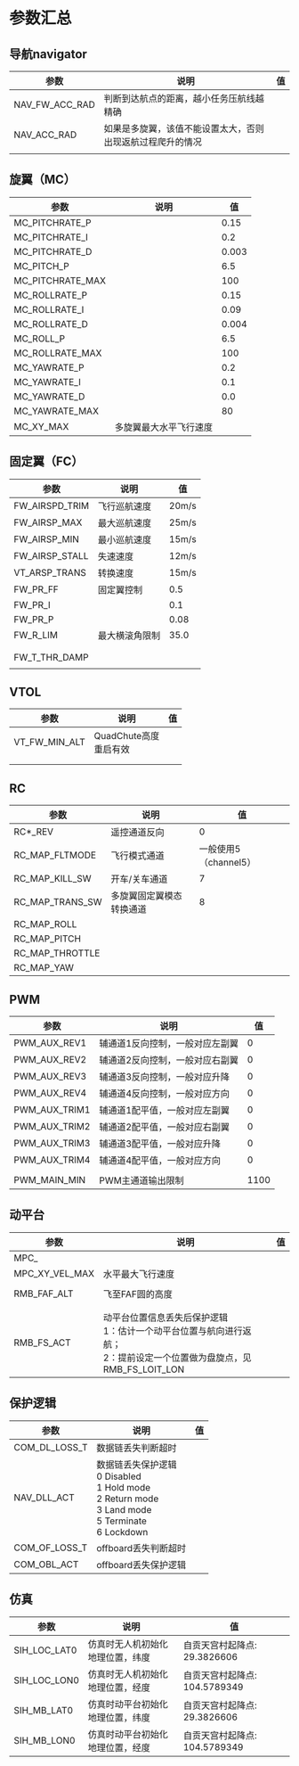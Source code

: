 # 参数汇总

## 导航navigator

| 参数           | 说明                                                       | 值   |
| -------------- | ---------------------------------------------------------- | ---- |
| NAV_FW_ACC_RAD | 判断到达航点的距离，越小任务压航线越精确                   |      |
| NAV_ACC_RAD    | 如果是多旋翼，该值不能设置太大，否则出现返航过程爬升的情况 |      |
|                |                                                            |      |



## 旋翼（MC）

| 参数             | 说明                   | 值    |
| ---------------- | ---------------------- | ----- |
| MC_PITCHRATE_P   |                        | 0.15  |
| MC_PITCHRATE_I   |                        | 0.2   |
| MC_PITCHRATE_D   |                        | 0.003 |
| MC_PITCH_P       |                        | 6.5   |
| MC_PITCHRATE_MAX |                        | 100   |
| MC_ROLLRATE_P    |                        | 0.15  |
| MC_ROLLRATE_I    |                        | 0.09  |
| MC_ROLLRATE_D    |                        | 0.004 |
| MC_ROLL_P        |                        | 6.5   |
| MC_ROLLRATE_MAX  |                        | 100   |
| MC_YAWRATE_P     |                        | 0.2   |
| MC_YAWRATE_I     |                        | 0.1   |
| MC_YAWRATE_D     |                        | 0.0   |
| MC_YAWRATE_MAX   |                        | 80    |
| MC_XY_MAX        | 多旋翼最大水平飞行速度 |       |



## 固定翼（FC）

| 参数           | 说明           | 值    |
| -------------- | -------------- | ----- |
| FW_AIRSPD_TRIM | 飞行巡航速度   | 20m/s |
| FW_AIRSP_MAX   | 最大巡航速度   | 25m/s |
| FW_AIRSP_MIN   | 最小巡航速度   | 15m/s |
| FW_AIRSP_STALL | 失速速度       | 12m/s |
| VT_ARSP_TRANS  | 转换速度       | 15m/s |
| FW_PR_FF       | 固定翼控制     | 0.5   |
| FW_PR_I        |                | 0.1   |
| FW_PR_P        |                | 0.08  |
| FW_R_LIM       | 最大横滚角限制 | 35.0  |
|                |                |       |
|                |                |       |
| FW_T_THR_DAMP  |                |       |
|                |                |       |



## VTOL

| 参数          | 说明                      | 值   |
| ------------- | ------------------------- | ---- |
| VT_FW_MIN_ALT | QuadChute高度<br>重启有效 |      |
|               |                           |      |
|               |                           |      |



## RC

| 参数            | 说明                     | 值                    |
| --------------- | ------------------------ | --------------------- |
| RC*_REV         | 遥控通道反向             | 0                     |
| RC_MAP_FLTMODE  | 飞行模式通道             | 一般使用5（channel5） |
| RC_MAP_KILL_SW  | 开车/关车通道            | 7                     |
| RC_MAP_TRANS_SW | 多旋翼固定翼模态转换通道 | 8                     |
| RC_MAP_ROLL     |                          |                       |
| RC_MAP_PITCH    |                          |                       |
| RC_MAP_THROTTLE |                          |                       |
| RC_MAP_YAW      |                          |                       |



## PWM

| 参数          | 说明                            | 值   |
| ------------- | ------------------------------- | ---- |
| PWM_AUX_REV1  | 辅通道1反向控制，一般对应左副翼 | 0    |
| PWM_AUX_REV2  | 辅通道2反向控制，一般对应右副翼 | 0    |
| PWM_AUX_REV3  | 辅通道3反向控制，一般对应升降   | 0    |
| PWM_AUX_REV4  | 辅通道4反向控制，一般对应方向   | 0    |
| PWM_AUX_TRIM1 | 辅通道1配平值，一般对应左副翼   | 0    |
| PWM_AUX_TRIM2 | 辅通道2配平值，一般对应右副翼   | 0    |
| PWM_AUX_TRIM3 | 辅通道3配平值，一般对应升降     | 0    |
| PWM_AUX_TRIM4 | 辅通道4配平值，一般对应方向     | 0    |
|               |                                 |      |
| PWM_MAIN_MIN  | PWM主通道输出限制               | 1100 |



## 动平台

| 参数           | 说明                                                         | 值   |
| -------------- | ------------------------------------------------------------ | ---- |
| MPC_           |                                                              |      |
| MPC_XY_VEL_MAX | 水平最大飞行速度                                             |      |
|                |                                                              |      |
| RMB_FAF_ALT    | 飞至FAF圆的高度                                              |      |
|                |                                                              |      |
|                |                                                              |      |
| RMB_FS_ACT     | 动平台位置信息丢失后保护逻辑<br>1：估计一个动平台位置与航向进行返航；<br>2：提前设定一个位置做为盘旋点，见RMB_FS_LOIT_LON |      |



## 保护逻辑



| 参数          | 说明                                                         | 值   |
| ------------- | ------------------------------------------------------------ | ---- |
| COM_DL_LOSS_T | 数据链丢失判断超时                                           |      |
| NAV_DLL_ACT   | 数据链丢失保护逻辑<br>0 Disabled<br>1 Hold mode<br>2 Return mode<br>3 Land mode<br>5 Terminate<br>6 Lockdown |      |
| COM_OF_LOSS_T | offboard丢失判断超时                                         |      |
| COM_OBL_ACT   | offboard丢失保护逻辑                                         |      |



## 仿真

| 参数         | 说明                             | 值                            |
| ------------ | -------------------------------- | ----------------------------- |
| SIH_LOC_LAT0 | 仿真时无人机初始化地理位置，纬度 | 自贡天宫村起降点: 29.3826606  |
| SIH_LOC_LON0 | 仿真时无人机初始化地理位置，经度 | 自贡天宫村起降点: 104.5789349 |
| SIH_MB_LAT0  | 仿真时动平台初始化地理位置，纬度 | 自贡天宫村起降点: 29.3826606  |
| SIH_MB_LON0  | 仿真时动平台初始化地理位置，经度 | 自贡天宫村起降点: 104.5789349 |

